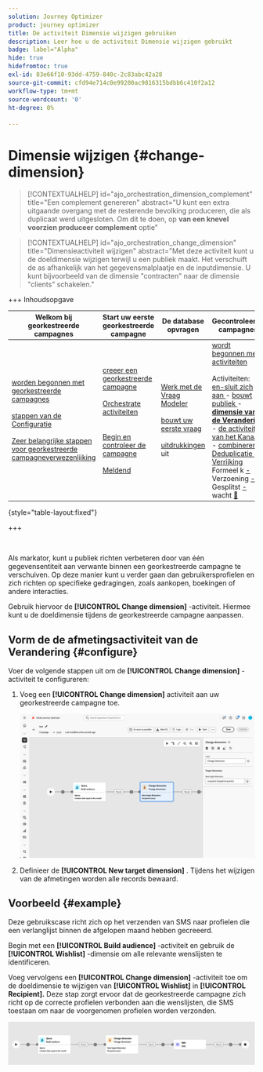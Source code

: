 ```yaml
---
solution: Journey Optimizer
product: journey optimizer
title: De activiteit Dimensie wijzigen gebruiken
description: Leer hoe u de activiteit Dimensie wijzigen gebruikt
badge: label="Alpha"
hide: true
hidefromtoc: true
exl-id: 83e66f10-93dd-4759-840c-2c83abc42a28
source-git-commit: cfd94e714c0e99200ac9816315bdbb6c410f2a12
workflow-type: tm+mt
source-wordcount: '0'
ht-degree: 0%

---
```


# Dimensie wijzigen {#change-dimension}

>[!CONTEXTUALHELP]
>id="ajo_orchestration_dimension_complement"
>title="Een complement genereren"
>abstract="U kunt een extra uitgaande overgang met de resterende bevolking produceren, die als duplicaat werd uitgesloten. Om dit te doen, op **van een knevel voorzien produceer complement** optie"

>[!CONTEXTUALHELP]
>id="ajo_orchestration_change_dimension"
>title="Dimensieactiviteit wijzigen"
>abstract="Met deze activiteit kunt u de doeldimensie wijzigen terwijl u een publiek maakt. Het verschuift de as afhankelijk van het gegevensmalplaatje en de inputdimensie. U kunt bijvoorbeeld van de dimensie &quot;contracten&quot; naar de dimensie &quot;clients&quot; schakelen."

+++ Inhoudsopgave

| Welkom bij georkestreerde campagnes | Start uw eerste georkestreerde campagne | De database opvragen | Gecontroleerde campagnes |
|---|---|---|---|
| [ worden begonnen met georkestreerde campagnes ](../gs-orchestrated-campaigns.md)<br/><br/>[ stappen van de Configuratie ](../configuration-steps.md)<br/><br/>[ Zeer belangrijke stappen voor georkestreerde campagneverwezenlijking ](../gs-campaign-creation.md) | [ creeer een georkestreerde campagne ](../create-orchestrated-campaign.md)<br/><br/>[ Orchestrate activiteiten ](../orchestrate-activities.md)<br/><br/><br/>[ Begin en controleer de campagne ](../start-monitor-campaigns.md)<br/><br/>[ Meldend ](../reporting-campaigns.md) | [ Werk met de Vraag Modeler ](../orchestrated-rule-builder.md)<br/><br/>[ bouwt uw eerste vraag ](../build-query.md)<br/><br/>[ uitdrukkingen ](../edit-expressions.md) uit | [ wordt begonnen met activiteiten ](about-activities.md)<br/><br/> Activiteiten:<br/>[ en-sluit zich aan ](and-join.md) - [ bouwt publiek ](build-audience.md) - **[dimensie van de Verandering](change-dimension.md)** - [ de activiteiten van het Kanaal ](channels.md) - [ combineren ](combine.md) - [ Deduplicatie ](deduplication.md) - [ Verrijking ](enrichment.md) Formeel k [ - ](fork.md) Verzoening [ - ](reconciliation.md) Gesplitst [ - ](split.md) wacht [&#128279;](wait.md) |

{style="table-layout:fixed"}

+++

<br/>

Als markator, kunt u publiek richten verbeteren door van één gegevensentiteit aan verwante binnen een georkestreerde campagne te verschuiven. Op deze manier kunt u verder gaan dan gebruikersprofielen en zich richten op specifieke gedragingen, zoals aankopen, boekingen of andere interacties.

Gebruik hiervoor de **[!UICONTROL Change dimension]** -activiteit. Hiermee kunt u de doeldimensie tijdens de georkestreerde campagne aanpassen.

<!--
>[!IMPORTANT]
>
>Please note that the **[!UICONTROL Change Dimension]** and **[!UICONTROL Change Data source]** activities should not be added in one row. If you need to use both activities consecutively, make sure you include an **[!UICONTROL Enrichement]** activity in between them. This ensures proper execution and prevents potential conflicts or errors.-->

## Vorm de de afmetingsactiviteit van de Verandering {#configure}

Voer de volgende stappen uit om de **[!UICONTROL Change dimension]** -activiteit te configureren:

1. Voeg een **[!UICONTROL Change dimension]** activiteit aan uw georkestreerde campagne toe.

   ![](../assets/orchestrated-change-dimension.png)

1. Definieer de **[!UICONTROL New target dimension]** . Tijdens het wijzigen van de afmetingen worden alle records bewaard.


## Voorbeeld {#example}

Deze gebruikscase richt zich op het verzenden van SMS naar profielen die een verlanglijst binnen de afgelopen maand hebben gecreeerd.

Begin met een **[!UICONTROL Build audience]** -activiteit en gebruik de **[!UICONTROL Wishlist]** -dimensie om alle relevante wenslijsten te identificeren.

Voeg vervolgens een **[!UICONTROL Change dimension]** -activiteit toe om de doeldimensie te wijzigen van **[!UICONTROL Wishlist]** in **[!UICONTROL Recipient].** Deze stap zorgt ervoor dat de georkestreerde campagne zich richt op de correcte profielen verbonden aan die wenslijsten, die SMS toestaan om naar de voorgenomen profielen worden verzonden.

![](../assets/orchestrated-change-dimension-example.png)
